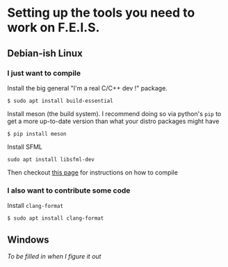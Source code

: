 # Setting up the tools you need to work on F.E.I.S.

## Debian-ish Linux

### I just want to compile

Install the big general "I'm a real C/C++ dev !" package.

```console
$ sudo apt install build-essential
```

Install meson (the build system). I recommend doing so via python's `pip` to
get a more up-to-date version than what your distro packages might have

```console
$ pip install meson
```

Install SFML

```console
sudo apt install libsfml-dev
```

Then checkout [this page](docs/Compiling.md) for instructions on how to compile

### I also want to contribute some code

Install `clang-format`

```console
$ sudo apt install clang-format
```

## Windows

*To be filled in when I figure it out*